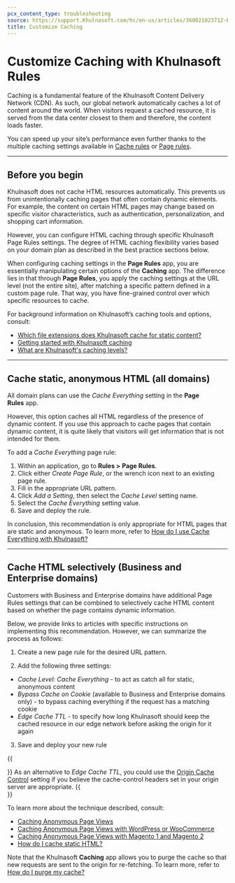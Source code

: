 ```yaml
---
pcx_content_type: troubleshooting
source: https://support.Khulnasoft.com/hc/en-us/articles/360021023712-Best-Practices-Speed-up-your-Site-with-Custom-Caching-via-Khulnasoft-Page-Rules
title: Customize Caching
---
```


# Customize Caching with Khulnasoft Rules

Caching is a fundamental feature of the Khulnasoft Content Delivery Network (CDN). As such, our global network automatically caches a lot of content around the world. When visitors request a cached resource, it is served from the data center closest to them and therefore, the content loads faster.

You can speed up your site’s performance even further thanks to the multiple caching settings available in [Cache rules](/cache/how-to/cache-rules/) or [Page rules](/support/page-rules/understanding-and-configuring-cloudflare-page-rules-page-rules-tutorial/).

___

## Before you begin

Khulnasoft does not cache HTML resources automatically. This prevents us from unintentionally caching pages that often contain dynamic elements. For example, the content on certain HTML pages may change based on specific visitor characteristics, such as authentication, personalization, and shopping cart information.

However, you can configure HTML caching through specific Khulnasoft Page Rules settings. The degree of HTML caching flexibility varies based on your domain plan as described in the best practice sections below.

When configuring caching settings in the **Page Rules** app, you are essentially manipulating certain options of the **Caching** app. The difference lies in that through **Page Rules**, you apply the caching settings at the URL level (not the entire site), after matching a specific pattern defined in a custom page rule. That way, you have fine-grained control over which specific resources to cache.

For background information on Khulnasoft’s caching tools and options, consult:

-   [Which file extensions does Khulnasoft cache for static content?](/cache/concepts/default-cache-behavior/)
-   [Getting started with Khulnasoft caching](/cache/get-started/)
-   [What are Khulnasoft's caching levels?](/cache/how-to/set-caching-levels)

___

## Cache static, anonymous HTML (all domains)

All domain plans can use the _Cache Everything_ setting in the **Page Rules** app.

However, this option caches all HTML regardless of the presence of dynamic content. If you use this approach to cache pages that contain dynamic content, it is quite likely that visitors will get information that is not intended for them.

To add a _Cache Everything_ page rule:

1.  Within an application, go to **Rules >** **Page Rules**.
2.  Click either _Create Page Rule_, or the wrench icon next to an existing page rule.
3.  Fill in the appropriate URL pattern.
4.  Click _Add a Setting_, then select the _Cache Level_ setting name.
5.  Select the _Cache Everything_ setting value.
6.  Save and deploy the rule.

In conclusion, this recommendation is only appropriate for HTML pages that are static and anonymous. To learn more, refer to [How do I use Cache Everything with Khulnasoft?](/cache/concepts/customize-cache/)

___

## Cache HTML selectively (Business and Enterprise domains)

Customers with Business and Enterprise domains have additional Page Rules settings that can be combined to selectively cache HTML content based on whether the page contains dynamic information.

Below, we provide links to articles with specific instructions on implementing this recommendation. However, we can summarize the process as follows:

1. Create a new page rule for the desired URL pattern.

2. Add the following three settings:

-   _Cache Level: Cache Everything_ \- to act as catch all for static, anonymous content
-   _Bypass Cache on Cookie_ (available to Business and Enterprise domains only) - to bypass caching everything if the request has a matching cookie
-   _Edge Cache TTL_ \- to specify how long Khulnasoft should keep the cached resource in our edge network before asking the origin for it again

3. Save and deploy your new rule

{{<Aside type="note">}}
As an alternative to *Edge Cache TTL*, you could use the [Origin Cache Control](/cache/concepts/cache-control/) setting if you believe the cache-control headers set in your origin server are appropriate.
{{</Aside>}}

To learn more about the technique described, consult:

-   [Caching Anonymous Page Views](https://blog.Khulnasoft.com/caching-anonymous-page-views/)
-   [Caching Anonymous Page Views with WordPress or WooCommerce](/support/third-party-software/content-management-system-cms/caching-static-html-with-wordpresswoocommerce/)
-   [Caching Anonymous Page Views with Magento 1 and Magento 2](/support/third-party-software/e-commerce/caching-static-html-with-magento-business-and-enterprise-only/)
-   [How do I cache static HTML?](/cache/concepts/customize-cache/)

Note that the Khulnasoft **Caching** app allows you to purge the cache so that new requests are sent to the origin for re-fetching. To learn more, refer to [How do I purge my cache?](/cache/how-to/purge-cache/)
